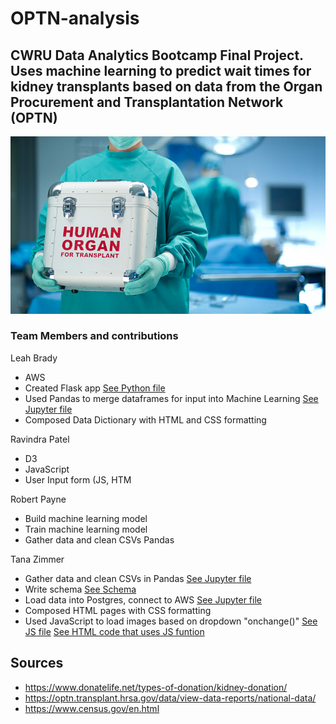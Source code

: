 # OPTN-analysis
## CWRU Data Analytics Bootcamp Final Project. Uses machine learning to predict wait times for kidney transplants based on data from the Organ Procurement and Transplantation Network (OPTN)

![](images/Organ.png)

### Team Members and contributions

Leah Brady
  * AWS
  * Created Flask app [See Python file](https://github.com/Lbrady1025/OPTN-analysis/blob/main/app.py)
  * Used Pandas to merge dataframes for input into Machine Learning [See Jupyter file](https://github.com/Lbrady1025/OPTN-analysis/blob/main/datamerge.ipynb)
  * Composed Data Dictionary with HTML and CSS formatting
  
Ravindra Patel
  * D3
  * JavaScript
  * User Input form (JS, HTM
  
Robert Payne
  * Build machine learning model
  * Train machine learning model
  * Gather data and clean CSVs Pandas
  
Tana Zimmer
  * Gather data and clean CSVs in Pandas [See Jupyter file](https://github.com/Lbrady1025/OPTN-analysis/blob/main/csv_to_sql.ipynb)
  * Write schema [See Schema](https://github.com/Lbrady1025/OPTN-analysis/blob/main/resources/schema.txt)
  * Load data into Postgres, connect to AWS [See Jupyter file](https://github.com/Lbrady1025/OPTN-analysis/blob/main/csv_to_sql.ipynb)
  * Composed HTML pages with CSS formatting
  * Used JavaScript to load images based on dropdown "onchange()" [See JS file](https://github.com/Lbrady1025/OPTN-analysis/blob/main/js/state.js) [See HTML code that uses JS funtion](https://github.com/Lbrady1025/OPTN-analysis/blob/main/states.html)
  
## Sources
  * https://www.donatelife.net/types-of-donation/kidney-donation/
  * https://optn.transplant.hrsa.gov/data/view-data-reports/national-data/
  * https://www.census.gov/en.html
